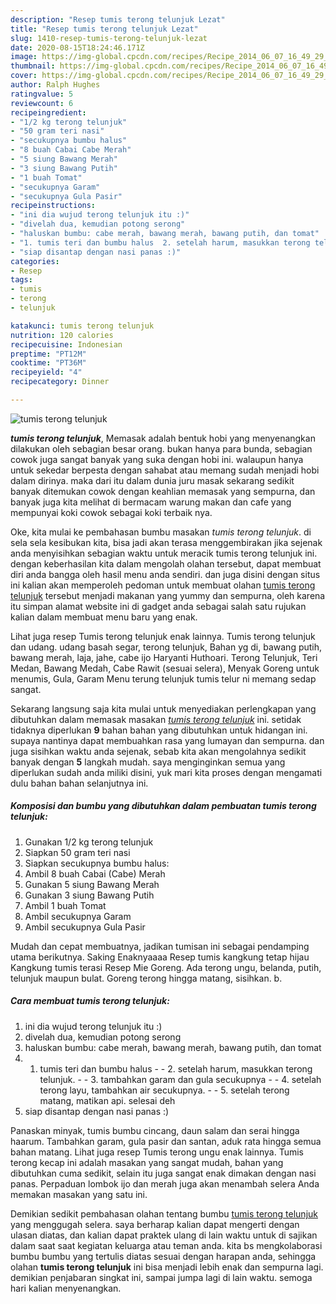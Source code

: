 ```yaml
---
description: "Resep tumis terong telunjuk Lezat"
title: "Resep tumis terong telunjuk Lezat"
slug: 1410-resep-tumis-terong-telunjuk-lezat
date: 2020-08-15T18:24:46.171Z
image: https://img-global.cpcdn.com/recipes/Recipe_2014_06_07_16_49_29_29_90c495/751x532cq70/tumis-terong-telunjuk-foto-resep-utama.jpg
thumbnail: https://img-global.cpcdn.com/recipes/Recipe_2014_06_07_16_49_29_29_90c495/751x532cq70/tumis-terong-telunjuk-foto-resep-utama.jpg
cover: https://img-global.cpcdn.com/recipes/Recipe_2014_06_07_16_49_29_29_90c495/751x532cq70/tumis-terong-telunjuk-foto-resep-utama.jpg
author: Ralph Hughes
ratingvalue: 5
reviewcount: 6
recipeingredient:
- "1/2 kg terong telunjuk"
- "50 gram teri nasi"
- "secukupnya bumbu halus"
- "8 buah Cabai Cabe Merah"
- "5 siung Bawang Merah"
- "3 siung Bawang Putih"
- "1 buah Tomat"
- "secukupnya Garam"
- "secukupnya Gula Pasir"
recipeinstructions:
- "ini dia wujud terong telunjuk itu :)"
- "divelah dua, kemudian potong serong"
- "haluskan bumbu: cabe merah, bawang merah, bawang putih, dan tomat"
- "1. tumis teri dan bumbu halus  2. setelah harum, masukkan terong telunjuk.   3. tambahkan garam dan gula secukupnya  4. setelah terong layu, tambahkan air secukupnya.   5. setelah terong matang, matikan api. selesai deh"
- "siap disantap dengan nasi panas :)"
categories:
- Resep
tags:
- tumis
- terong
- telunjuk

katakunci: tumis terong telunjuk 
nutrition: 120 calories
recipecuisine: Indonesian
preptime: "PT12M"
cooktime: "PT36M"
recipeyield: "4"
recipecategory: Dinner

---
```



![tumis terong telunjuk](https://img-global.cpcdn.com/recipes/Recipe_2014_06_07_16_49_29_29_90c495/751x532cq70/tumis-terong-telunjuk-foto-resep-utama.jpg)

<b><i>tumis terong telunjuk</i></b>, Memasak adalah bentuk hobi yang menyenangkan dilakukan oleh sebagian besar orang. bukan hanya para bunda, sebagian cowok juga sangat banyak yang suka dengan hobi ini. walaupun hanya untuk sekedar berpesta dengan sahabat atau memang sudah menjadi hobi dalam dirinya. maka dari itu dalam dunia juru masak sekarang sedikit banyak ditemukan cowok dengan keahlian memasak yang sempurna, dan banyak juga kita melihat di bermacam warung makan dan cafe yang mempunyai koki cowok sebagai koki terbaik nya.

Oke, kita mulai ke pembahasan bumbu masakan <i>tumis terong telunjuk</i>. di sela sela kesibukan kita, bisa jadi akan terasa menggembirakan jika sejenak anda menyisihkan sebagian waktu untuk meracik tumis terong telunjuk ini. dengan keberhasilan kita dalam mengolah olahan tersebut, dapat membuat diri anda bangga oleh hasil menu anda sendiri. dan juga disini dengan situs ini kalian akan memperoleh pedoman untuk membuat olahan <u>tumis terong telunjuk</u> tersebut menjadi makanan yang yummy dan sempurna, oleh karena itu simpan alamat website ini di gadget anda sebagai salah satu rujukan kalian dalam membuat menu baru yang enak.

Lihat juga resep Tumis terong telunjuk enak lainnya. Tumis terong telunjuk dan udang. udang basah segar, terong telunjuk, Bahan yg di, bawang putih, bawang merah, laja, jahe, cabe ijo Haryanti Huthoari. Terong Telunjuk, Teri Medan, Bawang Medah, Cabe Rawit (sesuai selera), Menyak Goreng untuk menumis, Gula, Garam Menu terung telunjuk tumis telur ni memang sedap sangat.


Sekarang langsung saja kita mulai untuk menyediakan perlengkapan yang dibutuhkan dalam memasak masakan <u><i>tumis terong telunjuk</i></u> ini. setidak tidaknya diperlukan <b>9</b> bahan bahan yang dibutuhkan untuk hidangan ini. supaya nantinya dapat membuahkan rasa yang lumayan dan sempurna. dan juga sisihkan waktu anda sejenak, sebab kita akan mengolahnya sedikit banyak dengan <b>5</b> langkah mudah. saya menginginkan semua yang diperlukan sudah anda miliki disini, yuk mari kita proses dengan mengamati dulu bahan bahan selanjutnya ini.

<!--inarticleads1-->

##### Komposisi dan bumbu yang dibutuhkan dalam pembuatan tumis terong telunjuk:

1. Gunakan 1/2 kg terong telunjuk
1. Siapkan 50 gram teri nasi
1. Siapkan secukupnya bumbu halus:
1. Ambil 8 buah Cabai (Cabe) Merah
1. Gunakan 5 siung Bawang Merah
1. Gunakan 3 siung Bawang Putih
1. Ambil 1 buah Tomat
1. Ambil secukupnya Garam
1. Ambil secukupnya Gula Pasir


Mudah dan cepat membuatnya, jadikan tumisan ini sebagai pendamping utama berikutnya. Saking Enaknyaaaa Resep tumis kangkung tetap hijau Kangkung tumis terasi Resep Mie Goreng. Ada terong ungu, belanda, putih, telunjuk maupun bulat. Goreng terong hingga matang, sisihkan. b. 

<!--inarticleads2-->

##### Cara membuat tumis terong telunjuk:

1. ini dia wujud terong telunjuk itu :)
1. divelah dua, kemudian potong serong
1. haluskan bumbu: cabe merah, bawang merah, bawang putih, dan tomat
1. 1. tumis teri dan bumbu halus -  - 2. setelah harum, masukkan terong telunjuk.  -  - 3. tambahkan garam dan gula secukupnya -  - 4. setelah terong layu, tambahkan air secukupnya.  -  - 5. setelah terong matang, matikan api. selesai deh
1. siap disantap dengan nasi panas :)


Panaskan minyak, tumis bumbu cincang, daun salam dan serai hingga haarum. Tambahkan garam, gula pasir dan santan, aduk rata hingga semua bahan matang. Lihat juga resep Tumis terong ungu enak lainnya. Tumis terong kecap ini adalah masakan yang sangat mudah, bahan yang dibutuhkan cuma sedikit, selain itu juga sangat enak dimakan dengan nasi panas. Perpaduan lombok ijo dan merah juga akan menambah selera Anda memakan masakan yang satu ini. 

Demikian sedikit pembahasan olahan tentang bumbu <u>tumis terong telunjuk</u> yang menggugah selera. saya berharap kalian dapat mengerti dengan ulasan diatas, dan kalian dapat praktek ulang di lain waktu untuk di sajikan dalam saat saat kegiatan keluarga atau teman anda. kita bs mengkolaborasi bumbu bumbu yang tertulis diatas sesuai dengan harapan anda, sehingga olahan <b>tumis terong telunjuk</b> ini bisa menjadi lebih enak dan sempurna lagi. demikian penjabaran singkat ini, sampai jumpa lagi di lain waktu. semoga hari kalian menyenangkan.
